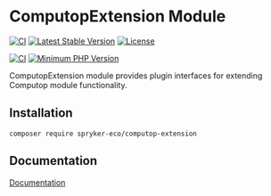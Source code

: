 # ComputopExtension Module

[![CI](https://github.com/spryker-eco/computop-extension/actions/workflows/ci.yml/badge.svg)](https://github.com/spryker-eco/computop-extension/actions/workflows/ci.yml)
[![Latest Stable Version](https://poser.pugx.org/spryker-eco/computop-extension/v/stable.svg)](https://packagist.org/packages/spryker-eco/computop-extension)
[![License](https://img.shields.io/github/license/spryker-eco/computop-extension.svg?b=master)](https://github.com/spryker-eco/computop-extension)

[![CI](https://scrutinizer-ci.com/g/spryker-eco/computop-extension/badges/build.png?b=master)](https://scrutinizer-ci.com/g/spryker-eco/computop-extension/build-status/master)
[![Minimum PHP Version](https://img.shields.io/badge/php-%3E%3D%207.4-8892BF.svg)](https://php.net/)

ComputopExtension module provides plugin interfaces for extending Computop module functionality.

## Installation

```
composer require spryker-eco/computop-extension
```

## Documentation

[Documentation](https://documentation.spryker.com/industry_partners/payment/computop/computop.html)
